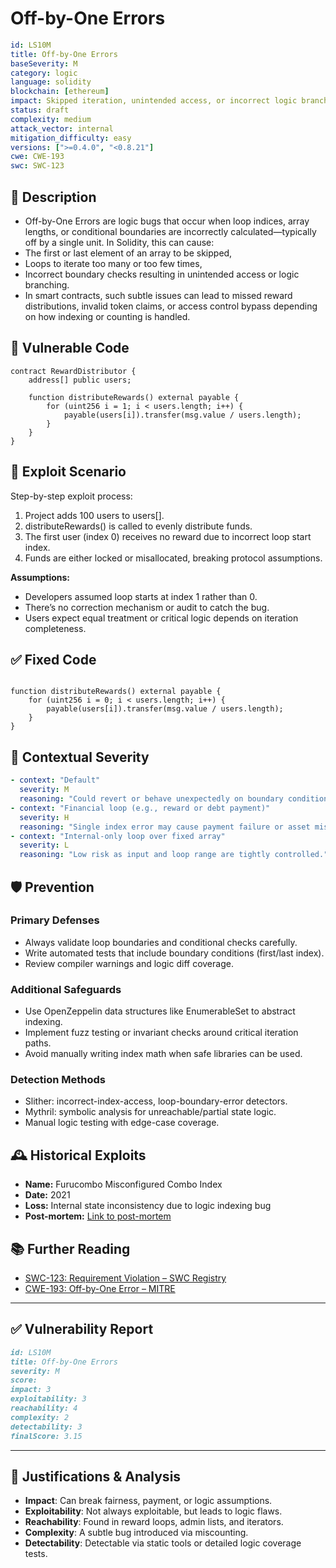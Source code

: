 # Off-by-One Errors 

```YAML
id: LS10M
title: Off-by-One Errors 
baseSeverity: M
category: logic
language: solidity
blockchain: [ethereum]
impact: Skipped iteration, unintended access, or incorrect logic branching
status: draft
complexity: medium
attack_vector: internal
mitigation_difficulty: easy
versions: [">=0.4.0", "<0.8.21"]
cwe: CWE-193
swc: SWC-123
```

## 📝 Description

- Off-by-One Errors are logic bugs that occur when loop indices, array lengths, or conditional boundaries are incorrectly calculated—typically off by a single unit. In Solidity, this can cause:
- The first or last element of an array to be skipped,
- Loops to iterate too many or too few times,
- Incorrect boundary checks resulting in unintended access or logic branching.
- In smart contracts, such subtle issues can lead to missed reward distributions, invalid token claims, or access control bypass depending on how indexing or counting is handled.

## 🚨 Vulnerable Code

```solidity
contract RewardDistributor {
    address[] public users;

    function distributeRewards() external payable {
        for (uint256 i = 1; i < users.length; i++) {
            payable(users[i]).transfer(msg.value / users.length);
        }
    }
}
```

## 🧪 Exploit Scenario

Step-by-step exploit process:

1. Project adds 100 users to users[].
2. distributeRewards() is called to evenly distribute funds.
3. The first user (index 0) receives no reward due to incorrect loop start index.
4. Funds are either locked or misallocated, breaking protocol assumptions.

**Assumptions:**

- Developers assumed loop starts at index 1 rather than 0.
- There’s no correction mechanism or audit to catch the bug.
- Users expect equal treatment or critical logic depends on iteration completeness.

## ✅ Fixed Code

```solidity

function distributeRewards() external payable {
    for (uint256 i = 0; i < users.length; i++) {
        payable(users[i]).transfer(msg.value / users.length);
    }
}
```

## 🧭 Contextual Severity

```yaml
- context: "Default"
  severity: M
  reasoning: "Could revert or behave unexpectedly on boundary conditions."
- context: "Financial loop (e.g., reward or debt payment)"
  severity: H
  reasoning: "Single index error may cause payment failure or asset mismanagement."
- context: "Internal-only loop over fixed array"
  severity: L
  reasoning: "Low risk as input and loop range are tightly controlled."
```

## 🛡️ Prevention

### Primary Defenses

- Always validate loop boundaries and conditional checks carefully.
- Write automated tests that include boundary conditions (first/last index).
- Review compiler warnings and logic diff coverage.

### Additional Safeguards

- Use OpenZeppelin data structures like EnumerableSet to abstract indexing.
- Implement fuzz testing or invariant checks around critical iteration paths.
- Avoid manually writing index math when safe libraries can be used.

### Detection Methods

- Slither: incorrect-index-access, loop-boundary-error detectors.
- Mythril: symbolic analysis for unreachable/partial state logic.
- Manual logic testing with edge-case coverage.

## 🕰️ Historical Exploits

- **Name:** Furucombo Misconfigured Combo Index 
- **Date:** 2021 
- **Loss:** Internal state inconsistency due to logic indexing bug 
- **Post-mortem:** [Link to post-mortem](https://rekt.news/furucombo-rekt/) 
  
## 📚 Further Reading

- [SWC-123: Requirement Violation – SWC Registry](https://swcregistry.io/docs/SWC-123/) 
- [CWE-193: Off-by-One Error – MITRE](https://cwe.mitre.org/data/definitions/193.html) 

---

## ✅ Vulnerability Report

```markdown
id: LS10M
title: Off-by-One Errors 
severity: M
score:
impact: 3         
exploitability: 3 
reachability: 4   
complexity: 2     
detectability: 3  
finalScore: 3.15
```

---

## 📄 Justifications & Analysis

- **Impact**: Can break fairness, payment, or logic assumptions.
- **Exploitability**: Not always exploitable, but leads to logic flaws.
- **Reachability**: Found in reward loops, admin lists, and iterators.
- **Complexity**: A subtle bug introduced via miscounting.
- **Detectability**: Detectable via static tools or detailed logic coverage tests.


